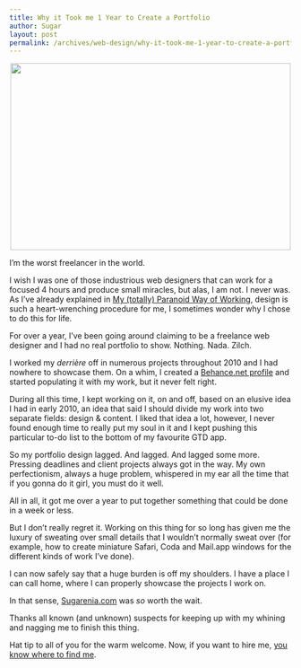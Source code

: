 ```yaml
---
title: Why it Took me 1 Year to Create a Portfolio
author: Sugar
layout: post
permalink: /archives/web-design/why-it-took-me-1-year-to-create-a-portfolio
---
```

<p style="text-align: center;">
  <a href="http://farm5.static.flickr.com/4065/4529836138_15afc22f58.jpg"><img class="aligncenter" src="http://farm5.static.flickr.com/4065/4529836138_15afc22f58.jpg" alt="" width="500" height="333" /></a>
</p>

I&#8217;m the worst freelancer in the world.

I wish I was one of those industrious web designers that can work for a focused 4 hours and produce small miracles, but alas, I am not. I never was. As I&#8217;ve already explained in [My (totally) Paranoid Way of Working][1], design is such a heart-wrenching procedure for me, I sometimes wonder why I chose to do this for life.

For over a year, I&#8217;ve been going around claiming to be a freelance web designer and I had no real portfolio to show. Nothing. Nada. Zilch.

I worked my *derrière* off in numerous projects throughout 2010 and I had nowhere to showcase them. On a whim, I created a [Behance.net profile][2] and started populating it with my work, but it never felt right.

During all this time, I kept working on it, on and off, based on an elusive idea I had in early 2010, an idea that said I should divide my work into two separate fields: design & content. I liked that idea a lot, however, I never found enough time to really put my soul in it and I kept pushing this particular to-do list to the bottom of my favourite GTD app.

So my portfolio design lagged. And lagged. And lagged some more. Pressing deadlines and client projects always got in the way. My own perfectionism, always a huge problem, whispered in my ear all the time that if you gonna do it girl, you must do it well.

All in all, it got me over a year to put together something that could be done in a week or less.

But I don&#8217;t really regret it. Working on this thing for so long has given me the luxury of sweating over small details that I wouldn&#8217;t normally sweat over (for example, how to create miniature Safari, Coda and Mail.app windows for the different kinds of work I&#8217;ve done).

I can now safely say that a huge burden is off my shoulders. I have a place I can call home, where I can properly showcase the projects I work on.

In that sense, [Sugarenia.com][3] was *so* worth the wait.

Thanks all known (and unknown) suspects for keeping up with my whining and nagging me to finish this thing.

Hat tip to all of you for the warm welcome. Now, if you want to hire me, [you know where to find me][3].

 [1]: http://blog.sugarenia.com/archives/life/my-totally-paranoid-way-of-working
 [2]: http://www.behance.net/sugarenia
 [3]: http://sugarenia.com
